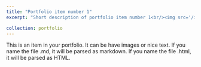 ```yaml
---
title: "Portfolio item number 1"
excerpt: "Short description of portfolio item number 1<br/><img src='/images/mmexport1618727219248.jpg'><img src='/images/mmexport1618800554282.jpg'>"

collection: portfolio
---
```


This is an item in your portfolio. It can be have images or nice text. If you name the file .md, it will be parsed as markdown. If you name the file .html, it will be parsed as HTML. 

